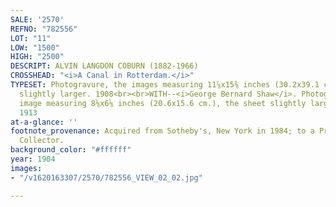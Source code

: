 ```yaml
---
SALE: '2570'
REFNO: "782556"
LOT: "11"
LOW: "1500"
HIGH: "2500"
DESCRIPT: ALVIN LANGDON COBURN (1882-1966)
CROSSHEAD: "<i>A Canal in Rotterdam.</i>"
TYPESET: Photogravure, the images measuring 11⅞x15⅜ inches (30.2x39.1 cm.), the sheets
  slightly larger. 1908<br><br>WITH--<i>George Bernard Shaw</i>. Photogravure, the
  image measuring 8⅛x6⅛ inches (20.6x15.6 cm.), the sheet slightly larger. 1904; printed
  1913
at-a-glance: ''
footnote_provenance: Acquired from Sotheby's, New York in 1984; to a Private Midwest
  Collector.
background_color: "#ffffff"
year: 1904
images:
- "/v1620163307/2570/782556_VIEW_02_02.jpg"

---
```

